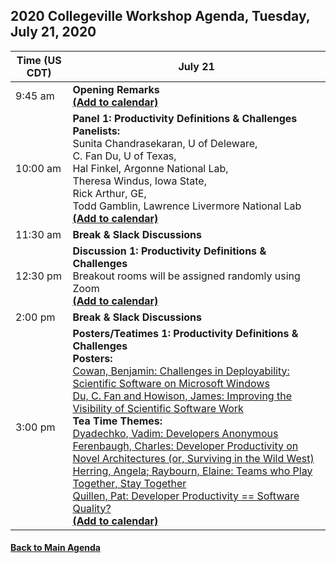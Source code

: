 
## 2020 Collegeville Workshop Agenda, Tuesday, July 21, 2020

| **Time (US CDT)**| **July 21** |
|---|---|
| 9:45 am  | **Opening Remarks** <br> [**(Add to calendar)**](CW20-OpeningRemarks.ics) |
| 10:00 am | **Panel 1: Productivity Definitions & Challenges** <br> **Panelists:** <br> Sunita Chandrasekaran, U of Deleware, <br> C. Fan Du, U of Texas, <br> Hal Finkel, Argonne National Lab, <br> Theresa Windus, Iowa State, <br> Rick Arthur, GE, <br> Todd Gamblin, Lawrence Livermore National Lab <br> [**(Add to calendar)**](CW20-Panel-1-Definitions-Challenges.ics) |
| 11:30 am | **Break & Slack Discussions** |
| 12:30 pm | **Discussion 1: Productivity Definitions & Challenges** <br> Breakout rooms will be assigned randomly using Zoom <br> [**(Add to calendar)**](CW20-Discussion-1-Definitions-Challenges.ics) |
| 2:00 pm | **Break & Slack Discussions** |
| 3:00 pm | **Posters/Teatimes 1: Productivity Definitions & Challenges** <br> **Posters:** <br> [Cowan, Benjamin: Challenges in Deployability: Scientific Software on Microsoft Windows](WorkshopResources/Posters/cowan-scientific-software-on-ms-windows.pdf) <br> [Du, C. Fan and Howison, James: Improving the Visibility of Scientific Software Work](WorkshopResources/Posters/du-howison-software-citation.pdf) <br> **Tea Time Themes:** <br> [Dyadechko, Vadim: Developers Anonymous](WorkshopResources/TeatimeThemes/dyadechko-developers-anonymous.md) <br> [Ferenbaugh, Charles: Developer Productivity on Novel Architectures (or, Surviving in the Wild West)](WorkshopResources/TeatimeThemes/ferenbaugh-novel-architectures.md) <br> [Herring, Angela; Raybourn, Elaine: Teams who Play Together, Stay Together](WorkshopResources/TeatimeThemes/raybourn-teams-play.pdf) <br> [Quillen, Pat: Developer Productivity == Software Quality?](WorkshopResources/TeatimeThemes/quillen-productivity-eq-quality.pdf) <br> [**(Add to calendar)**](CW20-TeaTime-Posters-1.ics)

#### [Back to Main Agenda](Agenda.md)
